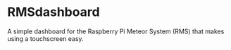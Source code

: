 # RMSdashboard
 A simple dashboard for the Raspberry Pi Meteor System (RMS) that makes using a touchscreen easy.
